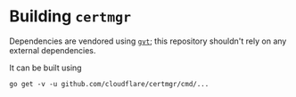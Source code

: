 # Building `certmgr`

Dependencies are vendored using [`gvt`](https://github.com/filosottile/gvt);
this repository shouldn't rely on any external dependencies.

It can be built using

```
go get -v -u github.com/cloudflare/certmgr/cmd/...
```
